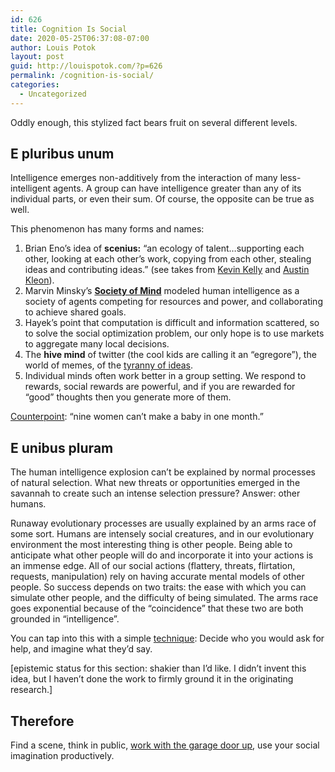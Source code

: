 ```yaml
---
id: 626
title: Cognition Is Social
date: 2020-05-25T06:37:08-07:00
author: Louis Potok
layout: post
guid: http://louispotok.com/?p=626
permalink: /cognition-is-social/
categories:
  - Uncategorized
---
```

Oddly enough, this stylized fact bears fruit on several different levels.

## E pluribus unum

Intelligence emerges non-additively from the interaction of many less-intelligent agents. A group can have intelligence greater than any of its individual parts, or even their sum. Of course, the opposite can be true as well.

This phenomenon has many forms and names:

  1. Brian Eno&#8217;s idea of **scenius:** &#8220;an ecology of talent&#8230;supporting each other, looking at each other&#8217;s work, copying from each other, stealing ideas and contributing ideas.&#8221; (see takes from [Kevin Kelly](https://kk.org/thetechnium/scenius-or-comm/) and [Austin Kleon](https://austinkleon.com/2017/05/12/scenius/)).
  2. Marvin Minsky&#8217;s [**Society of Mind**](http://aurellem.org/society-of-mind/) modeled human intelligence as a society of agents competing for resources and power, and collaborating to achieve shared goals.
  3. Hayek&#8217;s point that computation is difficult and information scattered, so to solve the social optimization problem, our only hope is to use markets to aggregate many local decisions.
  4. The **hive mind** of twitter (the cool kids are calling it an &#8220;egregore&#8221;), the world of memes, of the [tyranny of ideas](https://nadiaeghbal.com/ideas).
  5. Individual minds often work better in a group setting. We respond to rewards, social rewards are powerful, and if you are rewarded for &#8220;good&#8221; thoughts then you generate more of them.

[Counterpoint](https://amzn.to/3glb4nP): &#8220;nine women can&#8217;t make a baby in one month.&#8221;

## E unibus pluram

The human intelligence explosion can&#8217;t be explained by normal processes of natural selection. What new threats or opportunities emerged in the savannah to create such an intense selection pressure? Answer: other humans. 

Runaway evolutionary processes are usually explained by an arms race of some sort. Humans are intensely social creatures, and in our evolutionary environment the most interesting thing is other people. Being able to anticipate what other people will do and incorporate it into your actions is an immense edge. All of our social actions (flattery, threats, flirtation, requests, manipulation) rely on having accurate mental models of other people. So success depends on two traits: the ease with which you can simulate other people, and the difficulty of being simulated. The arms race goes exponential because of the &#8220;coincidence&#8221; that these two are both grounded in &#8220;intelligence&#8221;.

You can tap into this with a simple [technique](https://twitter.com/louispotok/status/932796413636878336): Decide who you would ask for help, and imagine what they&#8217;d say.

[epistemic status for this section: shakier than I&#8217;d like. I didn&#8217;t invent this idea, but I haven&#8217;t done the work to firmly ground it in the originating research.]

## Therefore

Find a scene, think in public, [work with the garage door up](https://notes.andymatuschak.org/z21cgR9K3UcQ5a7yPsj2RUim3oM2TzdBByZu), use your social imagination productively.